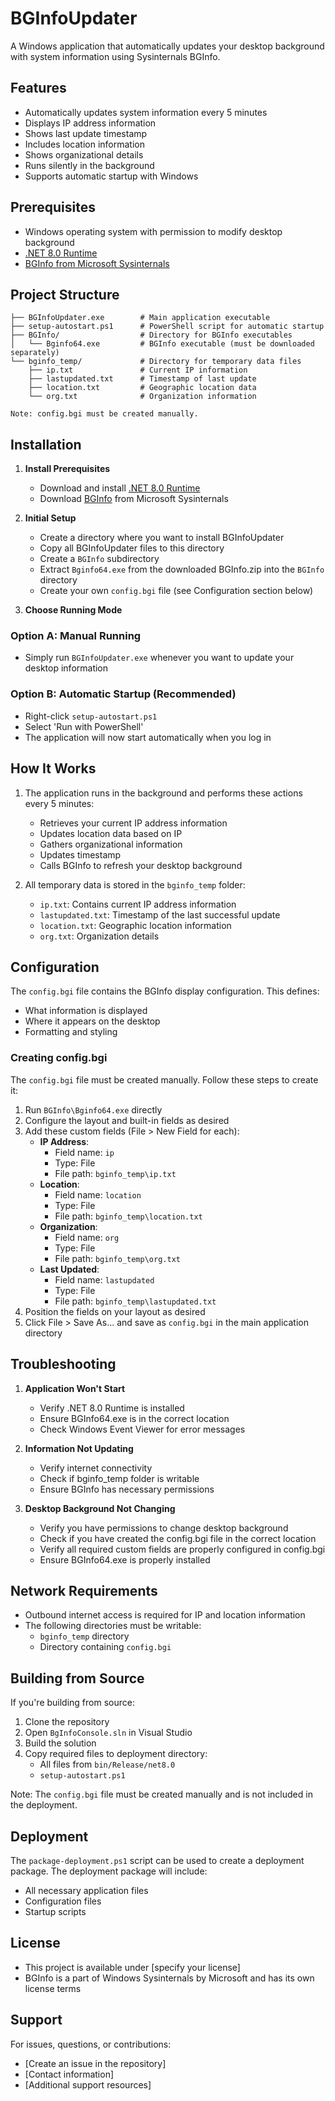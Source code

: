 # BGInfoUpdater

A Windows application that automatically updates your desktop background with system information using Sysinternals BGInfo.

## Features

- Automatically updates system information every 5 minutes
- Displays IP address information
- Shows last update timestamp
- Includes location information
- Shows organizational details
- Runs silently in the background
- Supports automatic startup with Windows

## Prerequisites

- Windows operating system with permission to modify desktop background
- [.NET 8.0 Runtime](https://dotnet.microsoft.com/download/dotnet/8.0)
- [BGInfo from Microsoft Sysinternals](https://learn.microsoft.com/en-us/sysinternals/downloads/bginfo)

## Project Structure

```plaintext
├── BGInfoUpdater.exe        # Main application executable
├── setup-autostart.ps1      # PowerShell script for automatic startup
├── BGInfo/                  # Directory for BGInfo executables
│   └── Bginfo64.exe         # BGInfo executable (must be downloaded separately) 
└── bginfo_temp/             # Directory for temporary data files
    ├── ip.txt               # Current IP information
    ├── lastupdated.txt      # Timestamp of last update
    ├── location.txt         # Geographic location data
    └── org.txt              # Organization information

Note: config.bgi must be created manually.
```

## Installation

1. **Install Prerequisites**
   - Download and install [.NET 8.0 Runtime](https://dotnet.microsoft.com/download/dotnet/8.0)
   - Download [BGInfo](https://learn.microsoft.com/en-us/sysinternals/downloads/bginfo) from Microsoft Sysinternals

2. **Initial Setup**
   - Create a directory where you want to install BGInfoUpdater
   - Copy all BGInfoUpdater files to this directory
   - Create a `BGInfo` subdirectory
   - Extract `Bginfo64.exe` from the downloaded BGInfo.zip into the `BGInfo` directory
   - Create your own `config.bgi` file (see Configuration section below)

3. **Choose Running Mode**

### Option A: Manual Running

- Simply run `BGInfoUpdater.exe` whenever you want to update your desktop information

### Option B: Automatic Startup (Recommended)

- Right-click `setup-autostart.ps1`
- Select 'Run with PowerShell'
- The application will now start automatically when you log in

## How It Works

1. The application runs in the background and performs these actions every 5 minutes:
   - Retrieves your current IP address information
   - Updates location data based on IP
   - Gathers organizational information
   - Updates timestamp
   - Calls BGInfo to refresh your desktop background

2. All temporary data is stored in the `bginfo_temp` folder:
   - `ip.txt`: Contains current IP address information
   - `lastupdated.txt`: Timestamp of the last successful update
   - `location.txt`: Geographic location information
   - `org.txt`: Organization details

## Configuration

The `config.bgi` file contains the BGInfo display configuration. This defines:

- What information is displayed
- Where it appears on the desktop
- Formatting and styling

### Creating config.bgi

The `config.bgi` file must be created manually. Follow these steps to create it:

1. Run `BGInfo\Bginfo64.exe` directly
2. Configure the layout and built-in fields as desired
3. Add these custom fields (File > New Field for each):
   - **IP Address**:
     - Field name: `ip`
     - Type: File
     - File path: `bginfo_temp\ip.txt`
   - **Location**:
     - Field name: `location`
     - Type: File
     - File path: `bginfo_temp\location.txt`
   - **Organization**:
     - Field name: `org`
     - Type: File
     - File path: `bginfo_temp\org.txt`
   - **Last Updated**:
     - Field name: `lastupdated`
     - Type: File
     - File path: `bginfo_temp\lastupdated.txt`
4. Position the fields on your layout as desired
5. Click File > Save As... and save as `config.bgi` in the main application directory

## Troubleshooting

1. **Application Won't Start**
   - Verify .NET 8.0 Runtime is installed
   - Ensure BGInfo64.exe is in the correct location
   - Check Windows Event Viewer for error messages

2. **Information Not Updating**
   - Verify internet connectivity
   - Check if bginfo_temp folder is writable
   - Ensure BGInfo has necessary permissions

3. **Desktop Background Not Changing**
   - Verify you have permissions to change desktop background
   - Check if you have created the config.bgi file in the correct location
   - Verify all required custom fields are properly configured in config.bgi
   - Ensure BGInfo64.exe is properly installed

## Network Requirements

- Outbound internet access is required for IP and location information
- The following directories must be writable:
  - `bginfo_temp` directory
  - Directory containing `config.bgi`

## Building from Source

If you're building from source:

1. Clone the repository
2. Open `BgInfoConsole.sln` in Visual Studio
3. Build the solution
4. Copy required files to deployment directory:
   - All files from `bin/Release/net8.0`
   - `setup-autostart.ps1`

Note: The `config.bgi` file must be created manually and is not included in the deployment.

## Deployment

The `package-deployment.ps1` script can be used to create a deployment package. The deployment package will include:

- All necessary application files
- Configuration files
- Startup scripts

## License

- This project is available under [specify your license]
- BGInfo is a part of Windows Sysinternals by Microsoft and has its own license terms

## Support

For issues, questions, or contributions:

- [Create an issue in the repository]
- [Contact information]
- [Additional support resources]

